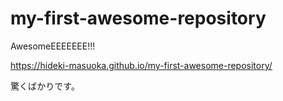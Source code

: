 # my-first-awesome-repository
AwesomeEEEEEEE!!!

https://hideki-masuoka.github.io/my-first-awesome-repository/

驚くばかりです。
